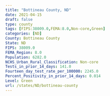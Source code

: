 ```yaml
---
title: "Bottineau County, ND"
date: 2021-04-15
draft: false
type: county
tags: [FIPS:38009.0,FEMA:8.0,Non-core,Green]
categories: [ND]
County: Bottineau County
State: ND
FIPS: 38009.0
FEMA_Region: 8.0
Population: 6282.0
NCHS_Urban_Rural_Classification: Non-core
Tests_in_prior_14_days: 141.0
Fourteen_day_test_rate_per_100000: 2245.0
Percent_Positivity_in_prior_14_days: 0.014
Level: Green
url: /states/ND/bottineau-county
---
```



